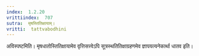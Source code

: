 ```yaml
---
index:  1.2.20
vrittiindex:  707
sutra:  मृषस्तितिक्षायाम्।
vritti:  tattvabodhini 
---
```


अविस्पष्टमिति। मृषधातोस्तितिक्षायामेव वृत्तिसत्त्वेऽपि सूत्रस्थतितिक्षाग्रहणमेव ज्ञापयत्यनेकार्था धातव इति। 

